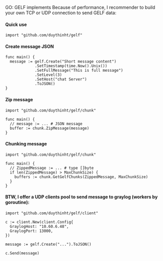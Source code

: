 GO: GELF implements
Because of performance, I recommender to build your own TCP or UDP connection to send GELF data:

#### Quick use
    
    import "github.com/duythinht/gelf"
   
#### Create message JSON

    func main() {
      message := gelf.Create("Short message content")
                 .SetTimestamp(time.Now().Unix())
                 .SetFullMessage("This is full message")
                 .SetLevel(3)
                 .SetHost("chat Server")
                 .ToJSON()
    }


#### Zip message

    import "github.com/duythinht/gelf/chunk"

    func main() {
      // message := ... # JSON message
      buffer := chunk.ZipMessage(message)
    }


#### Chunking message

    import "github.com/duythinht/gelf/chunk"

    func main() {
      // ZippedMessage := ... # type []byte
      if len(ZippedMessage) > MaxChunkSize) {
        buffers := chunk.GetGelfChunks(ZippedMessage, MaxChunkSize)
      }
    }

#### BTW, I offer a UDP clients pool to send message to graylog (workers by goroutine):


    import "github.com/duythinht/gelf/client"

    c := client.New(client.Config{
  	  GraylogHost: "10.60.6.48",
      GraylogPort: 13000,
    })

    message := gelf.Create("...").ToJSON()
    
    c.Send(message) 
